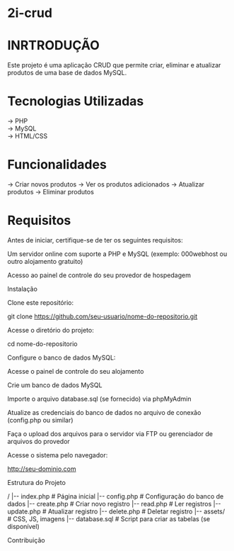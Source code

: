 # 2i-crud

# INRTRODUÇÃO
Este projeto é uma aplicação CRUD que permite criar, eliminar e atualizar produtos de uma base de dados MySQL. 

# Tecnologias Utilizadas
-> PHP  
-> MySQL  
-> HTML/CSS  

# Funcionalidades

-> Criar novos produtos
-> Ver os produtos adicionados
-> Atualizar produtos
-> Eliminar produtos

# Requisitos

Antes de iniciar, certifique-se de ter os seguintes requisitos:

Um servidor online com suporte a PHP e MySQL (exemplo: 000webhost ou outro alojamento gratuito)

Acesso ao painel de controle do seu provedor de hospedagem

Instalação

Clone este repositório:

git clone https://github.com/seu-usuario/nome-do-repositorio.git

Acesse o diretório do projeto:

cd nome-do-repositorio

Configure o banco de dados MySQL:

Acesse o painel de controle do seu alojamento

Crie um banco de dados MySQL

Importe o arquivo database.sql (se fornecido) via phpMyAdmin

Atualize as credenciais do banco de dados no arquivo de conexão (config.php ou similar)

Faça o upload dos arquivos para o servidor via FTP ou gerenciador de arquivos do provedor

Acesse o sistema pelo navegador:

http://seu-dominio.com

Estrutura do Projeto

/
|-- index.php       # Página inicial
|-- config.php      # Configuração do banco de dados
|-- create.php      # Criar novo registro
|-- read.php        # Ler registros
|-- update.php      # Atualizar registro
|-- delete.php      # Deletar registro
|-- assets/         # CSS, JS, imagens
|-- database.sql    # Script para criar as tabelas (se disponível)

Contribuição
